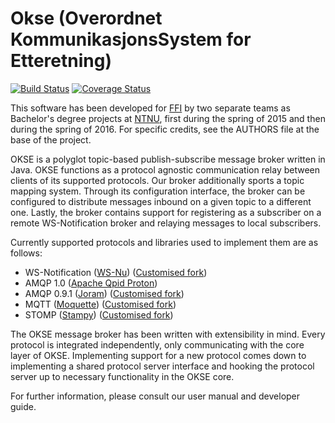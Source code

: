 # Okse (Overordnet KommunikasjonsSystem for Etteretning)
[![Build Status](https://travis-ci.org/okse-2/okse.svg?branch=master)](https://travis-ci.org/okse-2/okse)
[![Coverage Status](https://coveralls.io/repos/github/okse-2/okse/badge.svg?branch=master)](https://coveralls.io/github/okse-2/okse?branch=master)

This software has been developed for [FFI](http://www.ffi.no/) by two separate
teams as Bachelor's degree projects at [NTNU](https://www.ntnu.edu/), first
during the spring of 2015 and then during the spring of 2016. For specific
credits, see the AUTHORS file at the base of the project.

OKSE is a polyglot topic-based publish-subscribe message broker written in
Java. OKSE functions as a protocol agnostic communication relay between clients
of its supported protocols. Our broker additionally sports a topic mapping
system. Through its configuration interface, the broker can be configured to
distribute messages inbound on a given topic to a different one. Lastly, the
broker contains support for registering as a subscriber on a remote
WS-Notification broker and relaying messages to local subscribers.

Currently supported protocols and libraries used to implement them are as
follows:

* WS-Notification ([WS-Nu](https://github.com/tOgg1/WS-Nu)) ([Customised fork](https://github.com/okse-2/WS-Nu))
* AMQP 1.0 ([Apache Qpid Proton](https://qpid.apache.org/proton/))
* AMQP 0.9.1 ([Joram](http://joram.ow2.org/)) ([Customised fork](https://github.com/okse-2/joram))
* MQTT ([Moquette](https://github.com/andsel/moquette)) ([Customised fork](https://github.com/okse-2/moquette))
* STOMP ([Stampy](https://github.com/mrstampy/Stampy)) ([Customised fork](https://github.com/okse-2/Stampy))

The OKSE message broker has been written with extensibility in mind. Every
protocol is integrated independently, only communicating with the core layer of
OKSE. Implementing support for a new protocol comes down to implementing a
shared protocol server interface and hooking the protocol server up to
necessary functionality in the OKSE core.

For further information, please consult our user manual and developer guide.
